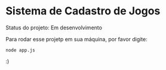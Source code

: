 <h1> Sistema de Cadastro de Jogos </h1>

Status do projeto: Em desenvolvimento

Para rodar esse projetp em sua máquina, por favor digite: 

```
node app.js
```

:)